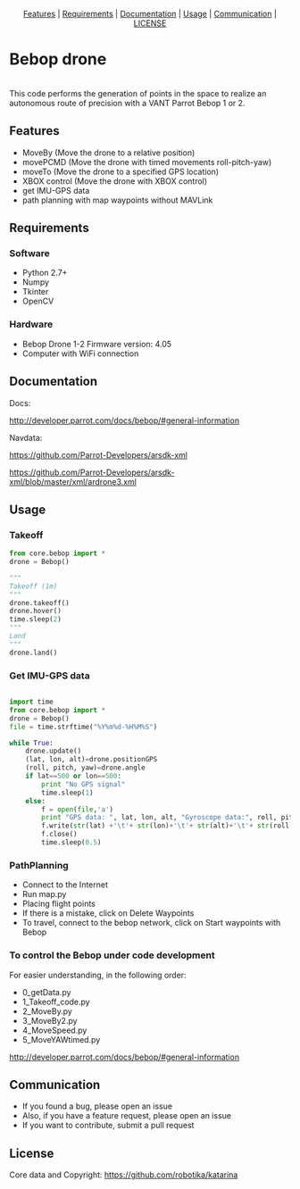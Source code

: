<p align="center">
  <a href="#features">Features</a> |
  <a href="#requirements">Requirements</a> |
  <a href="#documentation">Documentation</a> |
  <a href="#usage">Usage</a> |
  <a href="#communication">Communication</a> |
  <a href="#license">LICENSE</a>
</p>

# Bebop drone
<br />
This code performs the generation of points in the space to realize an autonomous route of precision with a VANT Parrot Bebop 1 or 2.


## Features


- MoveBy        (Move the drone to a relative position)
- movePCMD      (Move the drone with timed movements roll-pitch-yaw)
- moveTo        (Move the drone to a specified GPS location)
- XBOX control  (Move the drone with XBOX control)
- get IMU-GPS data
- path planning with map waypoints without MAVLink


## Requirements

### Software

- Python 2.7+
- Numpy
- Tkinter
- OpenCV

### Hardware

- Bebop Drone 1-2 Firmware version: 4.05
- Computer with WiFi connection

## Documentation

Docs:

http://developer.parrot.com/docs/bebop/#general-information

Navdata:

https://github.com/Parrot-Developers/arsdk-xml

https://github.com/Parrot-Developers/arsdk-xml/blob/master/xml/ardrone3.xml


## Usage

### Takeoff

```python
from core.bebop import *
drone = Bebop()

"""
Takeoff (1m)
"""
drone.takeoff()
drone.hover()
time.sleep(2)
"""
Land
"""
drone.land()
```

### Get IMU-GPS data

```python

import time
from core.bebop import *
drone = Bebop()
file = time.strftime("%Y%m%d-%H%M%S")

while True:
    drone.update()
    (lat, lon, alt)=drone.positionGPS
    (roll, pitch, yaw)=drone.angle
    if lat==500 or lon==500:
        print "No GPS signal"
        time.sleep(1)
    else:
        f = open(file,'a')
        print "GPS data: ", lat, lon, alt, "Gyroscope data:", roll, pitch, yaw, " Saved"
        f.write(str(lat) +'\t'+ str(lon)+'\t'+ str(alt)+'\t'+ str(roll)+'\t'+ str(pitch)+'\t'+ str(yaw)+'\n')
        f.close()
        time.sleep(0.5)

```

### PathPlanning

- Connect to the Internet
- Run map.py
- Placing flight points
- If there is a mistake, click on Delete Waypoints
- To travel, connect to the bebop network, click on Start waypoints with Bebop

### To control the Bebop under code development

For easier understanding, in the following order:
- 0_getData.py
- 1_Takeoff_code.py
- 2_MoveBy.py
- 3_MoveBy2.py
- 4_MoveSpeed.py
- 5_MoveYAWtimed.py

http://developer.parrot.com/docs/bebop/#general-information

## Communication
- If you found a bug, please open an issue
- Also, if you have a feature request, please open an issue
- If you want to contribute, submit a pull request

## License
Core data and Copyright:
https://github.com/robotika/katarina
